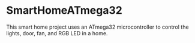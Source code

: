 # SmartHomeATmega32
This smart home project uses an ATmega32 microcontroller to control the lights, door, fan, and RGB LED in a home.
